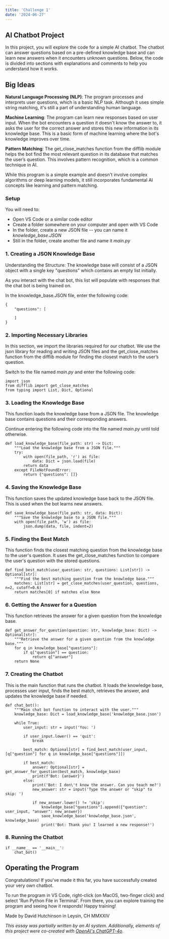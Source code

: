 ```yaml
---
title: 'Challenge 1'
date: '2024-06-27'
---
```


## AI Chatbot Project

In this project, you will explore the code for a simple AI chatbot. The chatbot can answer questions based on a pre-defined knowledge base and can learn new answers when it encounters unknown questions. Below, the code is divided into sections with explanations and comments to help you understand how it works.

## Big Ideas

**Natural Language Processing (NLP)**: The program processes and interprets user questions, which is a basic NLP task. Although it uses simple string matching, it's still a part of understanding human language.

**Machine Learning**: The program can learn new responses based on user input. When the bot encounters a question it doesn't know the answer to, it asks the user for the correct answer and stores this new information in its knowledge base. This is a basic form of machine learning where the bot's knowledge improves over time.

**Pattern Matching**: The get_close_matches function from the difflib module helps the bot find the most relevant question in its database that matches the user’s question. This involves pattern recognition, which is a common technique in AI.

While this program is a simple example and doesn't involve complex algorithms or deep learning models, it still incorporates fundamental AI concepts like learning and pattern matching.

### Setup

You will need to:

- Open VS Code or a similar code editor
- Create a folder somewhere on your computer and open with VS Code
- In the folder, create a new JSON file -- you can name it *knowledge_base.JSON*
- Still in the folder, create another file and name it *main.py*

### 1. Creating a JSON Knowledge Base

Understanding the Structure: The knowledge base will consist of a JSON object with a single key "questions" which contains an empty list initially.

As you interact with the chat bot, this list will populate with responses that the chat bot is being trained on.

In the knowledge_base.JSON file, enter the following code:

    {
        "questions": [
            
        ]
    }

### 2. Importing Necessary Libraries

In this section, we import the libraries required for our chatbot. We use the json library for reading and writing JSON files and the get_close_matches function from the difflib module for finding the closest match to the user’s question.

Switch to the file named *main.py* and enter the following code:

    import json
    from difflib import get_close_matches
    from typing import List, Dict, Optional

### 3. Loading the Knowledge Base

This function loads the knowledge base from a JSON file. The knowledge base contains questions and their corresponding answers.

Continue entering the following code into the file named *main.py* until told otherwise.

    def load_knowledge_base(file_path: str) -> Dict:
        """Load the knowledge base from a JSON file."""
        try:
            with open(file_path, 'r') as file:
                data: Dict = json.load(file)
            return data
        except FileNotFoundError:
            return {"questions": []}

### 4. Saving the Knowledge Base

This function saves the updated knowledge base back to the JSON file. This is used when the bot learns new answers.

    def save_knowledge_base(file_path: str, data: Dict):
        """Save the knowledge base to a JSON file."""
        with open(file_path, 'w') as file:
            json.dump(data, file, indent=2)

### 5. Finding the Best Match

This function finds the closest matching question from the knowledge base to the user's question. It uses the get_close_matches function to compare the user's question with the stored questions.

    def find_best_match(user_question: str, questions: List[str]) -> Optional[str]:
        """Find the best matching question from the knowledge base."""
        matches: List[str] = get_close_matches(user_question, questions, n=2, cutoff=0.6)
        return matches[0] if matches else None

### 6. Getting the Answer for a Question

This function retrieves the answer for a given question from the knowledge base.

    def get_answer_for_question(question: str, knowledge_base: Dict) -> Optional[str]:
        """Retrieve the answer for a given question from the knowledge base."""
        for q in knowledge_base["questions"]:
            if q["question"] == question:
                return q["answer"]
        return None

### 7. Creating the Chatbot


This is the main function that runs the chatbot. It loads the knowledge base, processes user input, finds the best match, retrieves the answer, and updates the knowledge base if needed.

    def chat_bot():
        """Main chat bot function to interact with the user."""
        knowledge_base: Dict = load_knowledge_base('knowledge_base.json')

        while True:
            user_input: str = input('You: ')

            if user_input.lower() == 'quit':
                break

            best_match: Optional[str] = find_best_match(user_input, [q["question"] for q in knowledge_base["questions"]])

            if best_match:
                answer: Optional[str] = get_answer_for_question(best_match, knowledge_base)
                print(f'Bot: {answer}')
            else:
                print('Bot: I don\'t know the answer. Can you teach me?')
                new_answer: str = input('Type the answer or "skip" to skip: ')

                if new_answer.lower() != 'skip':
                    knowledge_base["questions"].append({"question": user_input, "answer": new_answer})
                    save_knowledge_base('knowledge_base.json', knowledge_base)
                    print('Bot: Thank you! I learned a new response!')

### 8. Running the Chatbot

    if __name__ == '__main__':
        chat_bot()

## Operating the Program

Congratulations! If you've made it this far, you have successfully created your very own chatbot.

To run the program in VS Code, right-click (on MacOS, two-finger click) and select 'Run Python File in Terminal'. From there, you can explore training the program and seeing how it responds! Happy training!


Made by David Hutchinson in Leysin, CH
MMXXIV



*This essay was partially written by an AI system. Additionally, elements of this project were co-created with [OpenAI's ChatGPT-4o](https://openai.com/index/hello-gpt-4o/)*.